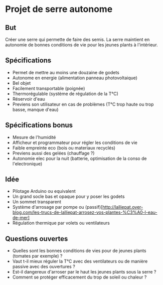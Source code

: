 # Projet de serre autonome
## But
Créer une serre qui permette de faire des semis.
La serre maintient en autonomie de bonnes conditions de vie pour les jeunes plants à l'intérieur.
## Spécifications
- Permet de mettre au moins une douzaine de godets
- Autonome en energie (alimentation panneau photovoltaique)
- Bel objet
- Facilement transportable (poignée)
- Thermorégulable (système de régulation de la T°C)
- Réservoir d'eau
- Previens son utilisateur en cas de problèmes (T°C trop haute ou trop basse, manque d'eau)
## Spécifications bonus
- Mesure de l'humidité
- Afficheur et programmateur pour régler les conditions de vie
- Faible empreinte eco (bois ou materiaux recyclés)
- Previens aussi des gelées (chauffage ?)
- Autonomie elec pour la nuit (batterie, optimisation de la conso de l'electronique)
## Idée
- Pilotage Arduino ou equivalent
- Un grand socle bas et opaque pour y poser les godets
- Un sommet transparent
- Système d'arrosage par pompe ou (passif)[http://lalliepat.over-blog.com/les-trucs-de-lalliepat-arrosez-vos-plantes-%C3%A0-l-eau-de-mer]
- Régulation thermique par volets ou ventilateurs
## Questions ouvertes
- Quelles sont les bonnes conditions de vies pour de jeunes plants (tomates par exemple) ?
- Vaut t-il mieux réguler la T°C avec des ventilateurs ou de manière passive avec des ouvertures ?
- Est-il dangereux d'arroser par le haut les jeunes plants sous la serre ?
- Comment se protéger efficacement du trop de soleil ou chaleur ?